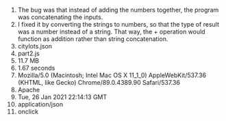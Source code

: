 1. The bug was that instead of adding the numbers together, the program was concatenating the inputs.
2. I fixed it by converting the strings to numbers, so that the type of result was a number instead of a string. That way, the + operation would function as addition rather than string concatenation.
3. citylots.json
4. part2.js
5. 11.7 MB
6. 1.67 seconds
7. Mozilla/5.0 (Macintosh; Intel Mac OS X 11_1_0) AppleWebKit/537.36 (KHTML, like Gecko) Chrome/89.0.4389.90 Safari/537.36
8. Apache
9. Tue, 26 Jan 2021 22:14:13 GMT
10. application/json
11. onclick
